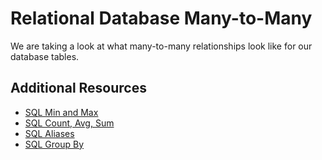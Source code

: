 # Relational Database Many-to-Many

We are taking a look at what many-to-many relationships look like for our database tables.


## Additional Resources

- [SQL Min and Max](https://www.w3schools.com/sql/sql_min_max.asp)
- [SQL Count, Avg, Sum](https://www.w3schools.com/sql/sql_count_avg_sum.asp)
- [SQL Aliases](https://www.w3schools.com/sql/sql_alias.asp)
- [SQL Group By](https://www.w3schools.com/sql/sql_groupby.asp)
